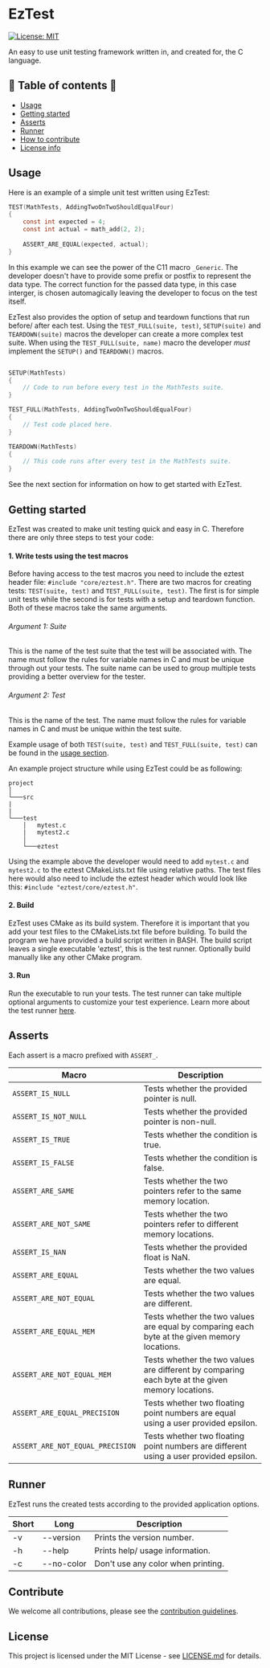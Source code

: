 # EzTest
[![License: MIT](https://img.shields.io/badge/License-MIT-yellow.svg)](https://opensource.org/licenses/MIT) 

An easy to use unit testing framework written in, and created for, the C language.

## :scroll: Table of contents :scroll:
* [Usage](#usage)
* [Getting started](#getting-started)
* [Asserts](#asserts)
* [Runner](#runner)
* [How to contribute](#contribute)
* [License info](#license)

## Usage
Here is an example of a simple unit test written using EzTest:

```C
TEST(MathTests, AddingTwoOnTwoShouldEqualFour)
{
    const int expected = 4;
    const int actual = math_add(2, 2);
    
    ASSERT_ARE_EQUAL(expected, actual);
}
```
In this example we can see the power of the C11 macro ```_Generic```. The developer doesn't have to provide some prefix or postfix to represent the data type. The correct function for the passed data type, in this case interger, is chosen automagically leaving the developer to focus on the test itself.

EzTest also provides the option of setup and teardown functions that run before/ after each test. Using the ```TEST_FULL(suite, test)```, ```SETUP(suite)``` and ```TEARDOWN(suite)``` macros the developer can create a more complex test suite. When using the ```TEST_FULL(suite, name)``` macro the developer *must* implement the ```SETUP()``` and ```TEARDOWN()``` macros.

```C

SETUP(MathTests)
{
    // Code to run before every test in the MathTests suite.
}

TEST_FULL(MathTests, AddingTwoOnTwoShouldEqualFour)
{
    // Test code placed here.
}

TEARDOWN(MathTests)
{
    // This code runs after every test in the MathTests suite.
}

```

See the next section for information on how to get started with EzTest.

## Getting started
EzTest was created to make unit testing quick and easy in C. Therefore there are only three steps to test your code:

#### 1. Write tests using the test macros    
Before having access to the test macros you need to include the eztest header file: ```#include "core/eztest.h"```.
There are two macros for creating tests: ```TEST(suite, test)``` and ```TEST_FULL(suite, test)```.
The first is for simple unit tests while the second is for tests with a setup and teardown function. Both of these macros take the same arguments.

###### Argument 1: Suite
This is the name of the test suite that the test will be associated with. The name must follow the rules for variable names in C and must be unique through out your tests. The suite name can be used to group multiple tests providing a better overview for the tester.

###### Argument 2: Test
This is the name of the test. The name must follow the rules for variable names in C and must be unique within the test suite.

Example usage of both ```TEST(suite, test)``` and ```TEST_FULL(suite, test)``` can be found in the [usage section](#usage).     

An example project structure while using EzTest could be as following:    
```
project 
│
└───src
|  
|
└───test
    │   mytest.c
    |   mytest2.c
    │   
    └───eztest
```
Using the example above the developer would need to add ```mytest.c``` and ```mytest2.c``` to the eztest CMakeLists.txt file using relative paths. The test files here would also need to include the eztest header which would look like this: ```#include "eztest/core/eztest.h"```.

#### 2. Build     
EzTest uses CMake as its build system. Therefore it is important that you add your test files to the CMakeLists.txt file before building. To build the program we have provided a build script written in BASH. The build script leaves a single executable 'eztest', this is the test runner. Optionally build manually like any other CMake program.  

#### 3. Run
Run the executable to run your tests. The test runner can take multiple optional arguments to customize your test experience. Learn more about the test runner [here](#runner).

## Asserts
Each assert is a macro prefixed with ```ASSERT_```.

| Macro | Description |
| --- | --- |
| ``` ASSERT_IS_NULL ``` | Tests whether the provided pointer is null. |
| ``` ASSERT_IS_NOT_NULL ``` | Tests whether the provided pointer is non-null. |
| ``` ASSERT_IS_TRUE ``` | Tests whether the condition is true. |
| ``` ASSERT_IS_FALSE ``` | Tests whether the condition is false. |
| ``` ASSERT_ARE_SAME ``` | Tests whether the two pointers refer to the same memory location. |
| ``` ASSERT_ARE_NOT_SAME ``` | Tests whether the two pointers refer to different memory locations. |
| ``` ASSERT_IS_NAN ``` | Tests whether the provided float is NaN. |
| ``` ASSERT_ARE_EQUAL ``` | Tests whether the two values are equal. |
| ``` ASSERT_ARE_NOT_EQUAL ``` | Tests whether the two values are different. |
| ``` ASSERT_ARE_EQUAL_MEM ``` | Tests whether the two values are equal by comparing each byte at the given memory locations. |
| ``` ASSERT_ARE_NOT_EQUAL_MEM ``` | Tests whether the two values are different by comparing each byte at the given memory locations. |
| ``` ASSERT_ARE_EQUAL_PRECISION ``` | Tests whether two floating point numbers are equal using a user provided epsilon. |
| ``` ASSERT_ARE_NOT_EQUAL_PRECISION ``` | Tests whether two floating point numbers are different using a user provided epsilon. |

## Runner
EzTest runs the created tests according to the provided application options.

| Short | Long | Description |    
| --- | --- | --- |
| -v | --version | Prints the version number. |       
| -h | --help | Prints help/ usage information. |           
| -c | --no-color | Don't use any color when printing. |        


## Contribute
We welcome all contributions, please see the [contribution guidelines](.github/CONTRIBUTING.md).

## License

This project is licensed under the MIT License - see [LICENSE.md](LICENSE.md) for details.
